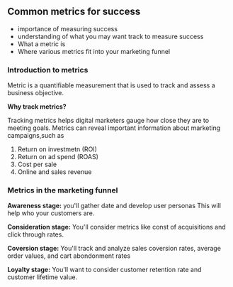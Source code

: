 ## Common metrics for success

- importance of measuring success
- understanding of what you may want track to measure success
- What a metric is
- Where various metrics fit into your marketing funnel

### Introduction to metrics

Metric is a quantifiable measurement that is used to track and assess a business objective.

**Why track metrics?**

Tracking metrics helps digital marketers gauge how close they are to meeting goals.
Metrics can reveal important information about marketing campaigns,such as
1. Return on investmetn (ROI)
2. Return on ad spend (ROAS)
3. Cost per sale
4. Online and sales revenue

### Metrics in the marketing funnel

**Awareness stage:**
you'll gather date and develop user personas
This will help who your customers are.

**Consideration stage:**
You'll consider metrics like const of acquisitions and click through rates.

**Coversion stage:**
You'll track and analyze sales coversion rates, average order values, and cart abondonment rates

**Loyalty stage:**
You'll want to consider customer retention rate and customer lifetime value.


